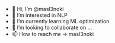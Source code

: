 - 👋 Hi, I’m @masl3noki
- 👀 I’m interested in NLP
- 🌱 I’m currently learning ML optimization
- 💞️ I’m looking to collaborate on ...
- 📫 How to reach me -> masl3noki

<!---
masl3noki/masl3noki is a ✨ special ✨ repository because its `README.md` (this file) appears on your GitHub profile.
You can click the Preview link to take a look at your changes.
--->
